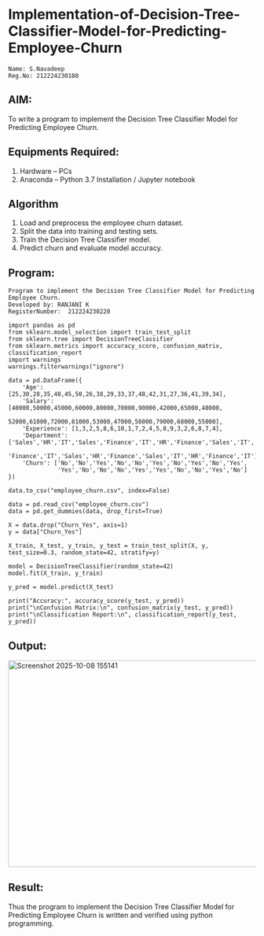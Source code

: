# Implementation-of-Decision-Tree-Classifier-Model-for-Predicting-Employee-Churn

```
Name: S.Navadeep
Reg.No: 212224230180
```

## AIM:
To write a program to implement the Decision Tree Classifier Model for Predicting Employee Churn.

## Equipments Required:
1. Hardware – PCs
2. Anaconda – Python 3.7 Installation / Jupyter notebook

## Algorithm
1. Load and preprocess the employee churn dataset.
2. Split the data into training and testing sets.
3. Train the Decision Tree Classifier model.
4. Predict churn and evaluate model accuracy.

## Program:
```
Program to implement the Decision Tree Classifier Model for Predicting Employee Churn.
Developed by: RANJANI K
RegisterNumber:  212224230220
```
```
import pandas as pd
from sklearn.model_selection import train_test_split
from sklearn.tree import DecisionTreeClassifier
from sklearn.metrics import accuracy_score, confusion_matrix, classification_report
import warnings
warnings.filterwarnings("ignore")

data = pd.DataFrame({
    'Age': [25,30,28,35,40,45,50,26,38,29,33,37,48,42,31,27,36,41,39,34],
    'Salary': [40000,50000,45000,60000,80000,70000,90000,42000,65000,48000,
               52000,61000,72000,81000,53000,47000,58000,79000,68000,55000],
    'Experience': [1,3,2,5,8,6,10,1,7,2,4,5,8,9,3,2,6,8,7,4],
    'Department': ['Sales','HR','IT','Sales','Finance','IT','HR','Finance','Sales','IT',
                   'Finance','IT','Sales','HR','Finance','Sales','IT','HR','Finance','IT'],
    'Churn': ['No','No','Yes','No','No','Yes','No','Yes','No','Yes',
              'Yes','No','No','No','Yes','Yes','No','No','Yes','No']
})

data.to_csv("employee_churn.csv", index=False)

data = pd.read_csv("employee_churn.csv")
data = pd.get_dummies(data, drop_first=True)

X = data.drop("Churn_Yes", axis=1)
y = data["Churn_Yes"]

X_train, X_test, y_train, y_test = train_test_split(X, y, test_size=0.3, random_state=42, stratify=y)

model = DecisionTreeClassifier(random_state=42)
model.fit(X_train, y_train)

y_pred = model.predict(X_test)

print("Accuracy:", accuracy_score(y_test, y_pred))
print("\nConfusion Matrix:\n", confusion_matrix(y_test, y_pred))
print("\nClassification Report:\n", classification_report(y_test, y_pred))
```

## Output:
<img width="616" height="420" alt="Screenshot 2025-10-08 155141" src="https://github.com/user-attachments/assets/3bf11e58-f120-4d2a-bdaa-e1816cedb584" />

## Result:
Thus the program to implement the  Decision Tree Classifier Model for Predicting Employee Churn is written and verified using python programming.

